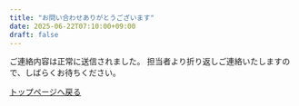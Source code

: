 ```yaml
---
title: "お問い合わせありがとうございます"
date: 2025-06-22T07:10:00+09:00
draft: false
---
```


<!-- # お問い合わせありがとうございます -->

ご連絡内容は正常に送信されました。
担当者より折り返しご連絡いたしますので、しばらくお待ちください。

[トップページへ戻る](/ja/)
